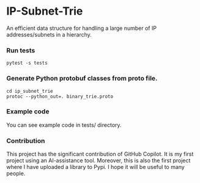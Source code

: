 # IP-Subnet-Trie
An efficient data structure for handling a large number of IP addresses/subnets in a hierarchy. 

### Run tests
```
pytest -s tests
```

### Generate Python protobuf classes from proto file.
```
cd ip_subnet_trie
protoc --python_out=. binary_trie.proto
```

### Example code
You can see example code in tests/ directory.

### Contribution
This project has the significant contribution of GitHub Copilot. It is my first project using an AI-assistance tool. Moreover, this is also the first project where I have uploaded a library to Pypi. I hope it will be useful to many people.

